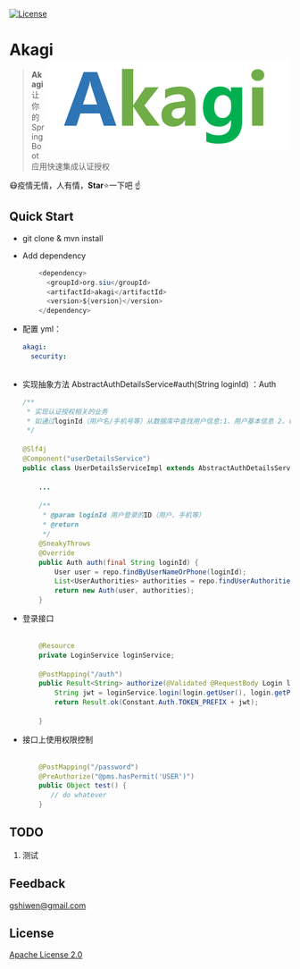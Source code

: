 [![License](https://img.shields.io/github/license/apache/incubator-streampipes.svg)](http://www.apache.org/licenses/LICENSE-2.0)

# Akagi<img src="./assets/LOGO.png" align="right" />

> **Akagi**让你的SpringBoot应用快速集成认证授权





:mask:疫情无情，人有情，**Star**:star:一下吧 :point_up:



## Quick Start

* git clone & mvn install 

* Add dependency

  ```java
      <dependency>
        <groupId>org.siu</groupId>
        <artifactId>akagi</artifactId>
        <version>${version}</version>
      </dependency>
  ```

- 配置 yml：

  ```yml
  akagi:
    security:
        
  ```
  
- 实现抽象方法 AbstractAuthDetailsService#auth(String loginId) ：Auth

  ```java
  /**
   * 实现认证授权相关的业务
   * 如通过loginId（用户名/手机号等）从数据库中查找用户信息:1、用户基本信息 2、权限列表
   */
  
  @Slf4j
  @Component("userDetailsService")
  public class UserDetailsServiceImpl extends AbstractAuthDetailsService {
            
      ...
  
      /**
       * @param loginId 用户登录的ID（用户、手机等）
       * @return
       */
      @SneakyThrows
      @Override
      public Auth auth(final String loginId) {
          User user = repo.findByUserNameOrPhone(loginId);
          List<UserAuthorities> authorities = repo.findUserAuthorities(loginId);     
          return new Auth(user, authorities);
      }
  
  ```
  
- 登录接口

  ```java
      
      @Resource
      private LoginService loginService;
  
      @PostMapping("/auth")
      public Result<String> authorize(@Validated @RequestBody Login login) {
          String jwt = loginService.login(login.getUser(), login.getPass());
          return Result.ok(Constant.Auth.TOKEN_PREFIX + jwt);
  
      }
  ```
  
  
  
- 接口上使用权限控制

  ```java
  
      @PostMapping("/password")
      @PreAuthorize("@pms.hasPermit('USER')")
      public Object test() {
         // do whatever
      }
  ```

## TODO

1. 测试


## Feedback

 [gshiwen@gmail.com](mailto:gshiwen@gmail.com)

## License

[Apache License 2.0](LICENSE)



